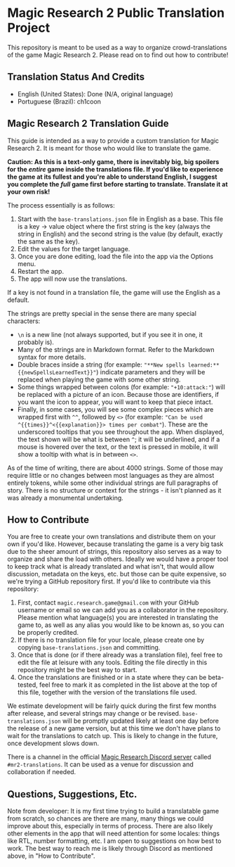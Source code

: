 # Magic Research 2 Public Translation Project

This repository is meant to be used as a way to organize crowd-translations of the game Magic Research 2. Please read on to find out how to contribute!

## Translation Status And Credits

* English (United States): Done (N/A, original language)
* Portuguese (Brazil): ch1coon

## Magic Research 2 Translation Guide

This guide is intended as a way to provide a custom translation for Magic Research 2. It is meant for those who would like to translate the game.

**Caution: As this is a text-only game, there is inevitably big, big spoilers for the _entire_ game inside the translations file. If you'd like to experience the game at its fullest and you're able to understand English, I suggest you complete the _full_ game first before starting to translate. Translate it at your own risk!**

The process essentially is as follows:

1. Start with the `base-translations.json` file in English as a base. This file is a key -> value object where the first string is the key (always the string in English) and the second string is the value (by default, exactly the same as the key).
2. Edit the values for the target language.
3. Once you are done editing, load the file into the app via the Options menu.
4. Restart the app.
5. The app will now use the translations.

If a key is not found in a translation file, the game will use the English as a default.

The strings are pretty special in the sense there are many special characters:

- `\n` is a new line (not always supported, but if you see it in one, it probably is).
- Many of the strings are in Markdown format. Refer to the Markdown syntax for more details.
- Double braces inside a string (for example: `"**New spells learned:** {{newSpellsLearnedText}}"`) indicate parameters and they will be replaced when playing the game with some other string.
- Some things wrapped between colons (for example: `"+10:attack:"`) will be replaced with a picture of an icon. Because those are identifiers, if you want the icon to appear, you will want to keep that piece intact.
- Finally, in some cases, you will see some complex pieces which are wrapped first with `^^`, followed by `<>` (for example: `"Can be used ^{{times}}^<{{explanation}}> times per combat"`). These are the underscored tooltips that you see throughout the app. When displayed, the text shown will be what is between `^`; it will be underlined, and if a mouse is hovered over the text, or the text is pressed in mobile, it will show a tooltip with what is in between `<>`.

As of the time of writing, there are about 4000 strings. Some of those may require little or no changes between most languages as they are almost entirely tokens, while some other individual strings are full paragraphs of story. There is no structure or context for the strings - it isn't planned as it was already a monumental undertaking.

## How to Contribute

You are free to create your own translations and distribute them on your own if you'd like. However, because translating the game is a very big task due to the sheer amount of strings, this repository also serves as a way to organize and share the load with others. Ideally we would have a proper tool to keep track what is already translated and what isn't, that would allow discussion, metadata on the keys, etc. but those can be quite expensive, so we're trying a GitHub repository first. If you'd like to contribute via this repository:

1. First, contact `magic.research.game@gmail.com` with your GitHub username or email so we can add you as a collaborator in the repository. Please mention what language(s) you are interested in translating the game to, as well as any alias you would like to be known as, so you can be properly credited.
2. If there is no translation file for your locale, please create one by copying `base-translations.json` and committing.
3. Once that is done (or if there already was a translation file), feel free to edit the file at leisure with any tools. Editing the file directly in this repository might be the best way to start.
4. Once the translations are finished or in a state where they can be beta-tested, feel free to mark it as completed in the list above at the top of this file, together with the version of the translations file used.

We estimate development will be fairly quick during the first few months after release, and several strings may change or be revised. `base-translations.json` will be promptly updated likely at least one day before the release of a new game version, but at this time we don't have plans to wait for the translations to catch up. This is likely to change in the future, once development slows down.

There is a channel in the official [Magic Research Discord server](https://discord.gg/bPhGsaqR9d) called `#mr2-translations`. It can be used as a venue for discussion and collaboration if needed.

## Questions, Suggestions, Etc.

Note from developer: It is my first time trying to build a translatable game from scratch, so chances are there are many, many things we could improve about this, especially in terms of process. There are also likely other elements in the app that will need attention for some locales: things like RTL, number formatting, etc. I am open to suggestions on how best to work. The best way to reach me is likely through Discord as mentioned above, in "How to Contribute".
